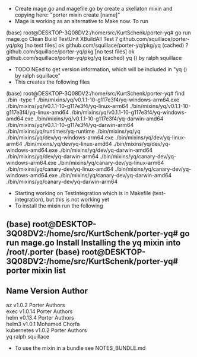 * Create mage.go and magefile.go by create a skellaton mixin and copying here: "porter mixin create [name]"
* Mage is working as an alternative to Make now. To run 

(base) root@DESKTOP-3Q08DV2:/home/src/KurtSchenk/porter-yq# go run mage.go Clean Build TestUnit XBuildAll Test
?       github.com/squillace/porter-yq/pkg      [no test files]
ok      github.com/squillace/porter-yq/pkg/yq   (cached)
?       github.com/squillace/porter-yq/pkg      [no test files]
ok      github.com/squillace/porter-yq/pkg/yq   (cached)
yq  () by ralph squillace

* TODO NEed to get version information, which will be included in "yq  () by ralph squillace"
* This creates the following files

(base) root@DESKTOP-3Q08DV2:/home/src/KurtSchenk/porter-yq# find ./bin -type f
./bin/mixins/yq/v0.1.1-10-g117e3f4/yq-windows-arm64.exe
./bin/mixins/yq/v0.1.1-10-g117e3f4/yq-linux-arm64
./bin/mixins/yq/v0.1.1-10-g117e3f4/yq-linux-amd64
./bin/mixins/yq/v0.1.1-10-g117e3f4/yq-windows-amd64.exe
./bin/mixins/yq/v0.1.1-10-g117e3f4/yq-darwin-amd64
./bin/mixins/yq/v0.1.1-10-g117e3f4/yq-darwin-arm64
./bin/mixins/yq/runtimes/yq-runtime
./bin/mixins/yq/yq
./bin/mixins/yq/dev/yq-windows-arm64.exe
./bin/mixins/yq/dev/yq-linux-arm64
./bin/mixins/yq/dev/yq-linux-amd64
./bin/mixins/yq/dev/yq-windows-amd64.exe
./bin/mixins/yq/dev/yq-darwin-amd64
./bin/mixins/yq/dev/yq-darwin-arm64
./bin/mixins/yq/canary-dev/yq-windows-arm64.exe
./bin/mixins/yq/canary-dev/yq-linux-arm64
./bin/mixins/yq/canary-dev/yq-linux-amd64
./bin/mixins/yq/canary-dev/yq-windows-amd64.exe
./bin/mixins/yq/canary-dev/yq-darwin-amd64
./bin/mixins/yq/canary-dev/yq-darwin-arm64

* Starting working on TestIntegration which is in Makefile (test-integration), but this is not working yet
* To install the mixin run the following

(base) root@DESKTOP-3Q08DV2:/home/src/KurtSchenk/porter-yq# go run mage.go Install
Installing the yq mixin into /root/.porter
(base) root@DESKTOP-3Q08DV2:/home/src/KurtSchenk/porter-yq# porter mixin list
----------------------------------------
  Name        Version  Author           
----------------------------------------
  az          v1.0.2   Porter Authors   
  exec        v1.0.14  Porter Authors   
  helm        v0.13.4  Porter Authors   
  helm3       v1.0.1   Mohamed Chorfa   
  kubernetes  v1.0.2   Porter Authors   
  yq                   ralph squillace  

  * To use the mixin in a bundle see NOTES_BUNDLE.md